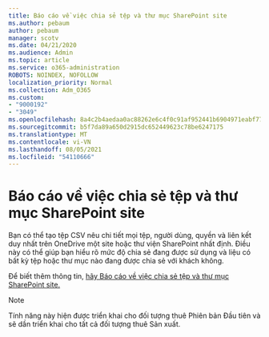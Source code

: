 ```yaml
---
title: Báo cáo về việc chia sẻ tệp và thư mục SharePoint site
ms.author: pebaum
author: pebaum
manager: scotv
ms.date: 04/21/2020
ms.audience: Admin
ms.topic: article
ms.service: o365-administration
ROBOTS: NOINDEX, NOFOLLOW
localization_priority: Normal
ms.collection: Adm_O365
ms.custom:
- "9000192"
- "3049"
ms.openlocfilehash: 8a4c2b4aedaa0ac88262e6c4f0c91af952441b6904971eabf774c2a8b7b58042
ms.sourcegitcommit: b5f7da89a650d2915dc652449623c78be6247175
ms.translationtype: MT
ms.contentlocale: vi-VN
ms.lasthandoff: 08/05/2021
ms.locfileid: "54110666"
---
```

# <a name="report-on-file-and-folder-sharing-in-sharepoint-sites"></a>Báo cáo về việc chia sẻ tệp và thư mục SharePoint site

Bạn có thể tạo tệp CSV nêu chi tiết mọi tệp, người dùng, quyền và liên kết duy nhất trên OneDrive một site hoặc thư viện SharePoint nhất định. Điều này có thể giúp bạn hiểu rõ mức độ chia sẻ đang được sử dụng và liệu có bất kỳ tệp hoặc thư mục nào đang được chia sẻ với khách không.

Để biết thêm thông tin, [hãy Báo cáo về việc chia sẻ tệp và thư mục SharePoint site.](https://docs.microsoft.com/sharepoint/sharing-reports)

> [!NOTE]
> Tính năng này hiện được triển khai cho đối tượng thuê Phiên bản Đầu tiên và sẽ dần triển khai cho tất cả đối tượng thuê Sản xuất.